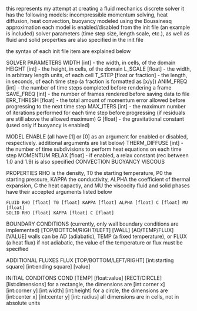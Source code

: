 this represents my attempt at creating a fluid mechanics discrete solver
it has the following models:
	incompressible momentum solving,
	heat diffusion,
	heat convection,
	buoyancy modeled using the Boussinesq approximation
each model is enabled/disabled from the init file (an example is included)
solver parameters (time step size, length scale, etc.), as well as fluid and solid properties are also specified in the init file

the syntax of each init file item are explained below

SOLVER PARAMETERS
	WIDTH [int] - the width, in cells, of the domain
	HEIGHT [int] - the height, in cells, of the domain
	L_SCALE [float] - the width, in arbitrary length units, of each cell
	T_STEP [float or fraction] - the length, in seconds, of each time step (a fraction is formatted as [x/y])
	ANIM_FREQ [int] - the number of time steps completed before rendering a frame
	SAVE_FREQ [int] - the number of frames rendered before saving data to file
	ERR_THRESH [float] - the total amount of momentum error allowed before progressing to the next time step
	MAX_ITERS [int] - the maximum number of iterations performed for each time step before progressing (if residuals are still above the allowed maximum)
	G [float] - the gravitational constant (used only if buoyancy is enabled)

MODEL ENABLE (all have [1] or [0] as an argument for enabled or disabled, respectively. additional arguments are list below)
	THERM_DIFFUSE [int] - the number of time subdivisions to perform heat equations on each time step
	MOMENTUM RELAX [float] - if enabled, a relax constant (rec between 1.0 and 1.9) is also specified
	CONVECTION
	BUOYANCY
	VISCOUS

PROPERTIES
	RHO is the density, T0 the starting temperature, P0 the starting pressure,
	KAPPA the conductivity, ALPHA the coefficient of thermal expansion,
	C the heat capactiy, and MU the viscocity
	fluid and solid phases have their accepted arguments listed below

	FLUID RHO [float] T0 [float] KAPPA [float] ALPHA [float] C [float] MU [float]
	SOLID RHO [float] KAPPA [float] C [float]

BOUNDARY CONDITIONS (currently, only wall boundary conditions are implemented)
	[TOP/BOTTOM/RIGHT/LEFT] [WALL] [AD/TEMP/FLUX] [VALUE]
	walls can be AD (adiabatic), TEMP (a fixed temperature), or FLUX (a heat flux)
	if not adiabatic, the value of the temperature or flux must be specified

ADDITIONAL FLUXES
	FLUX [TOP/BOTTOM/LEFT/RIGHT] [int:starting square] [int:ending square] [value]

INITIAL CONDITONS
	COND [TEMP] [float:value] [RECT/CIRCLE] [list:dimensions]
	for a rectangle, the dimensions are [int:corner x] [int:corner y] [int:width] [int:height]
	for a circle, the dimensions are [int:center x] [int:center y] [int: radius]
	all dimensions are in cells, not in absolute units
